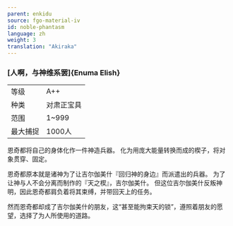 ```yaml
---
parent: enkidu
source: fgo-material-iv
id: noble-phantasm
language: zh
weight: 3
translation: "Akiraka"
---
```


### [人啊，与神维系罢]{Enuma Elish}

<table>
  <tr><td>等级</td><td>A++</td></tr>
  <tr><td>种类</td><td>对肃正宝具</td></tr>
  <tr><td>范围</td><td>1~999</td></tr>
  <tr><td>最大捕捉</td><td>1000人</td></tr>
</table>

恩奇都将自己的身体化作一件神造兵器。
化为用庞大能量转换而成的楔子，将对象贯穿、固定。

恩奇都原本就是诸神为了让吉尔伽美什『回归神的身边』而派遣出的兵器。
为了让神与人不会分离而制作的『天之楔』，吉尔伽美什。
但这位吉尔伽美什反叛神明，因此恩奇都肩负着将其束缚，并带回天上的任务。

然而恩奇都却成了吉尔伽美什的朋友，这“甚至能拘束天的锁”，遵照着朋友的愿望，选择了为人所使用的道路。
